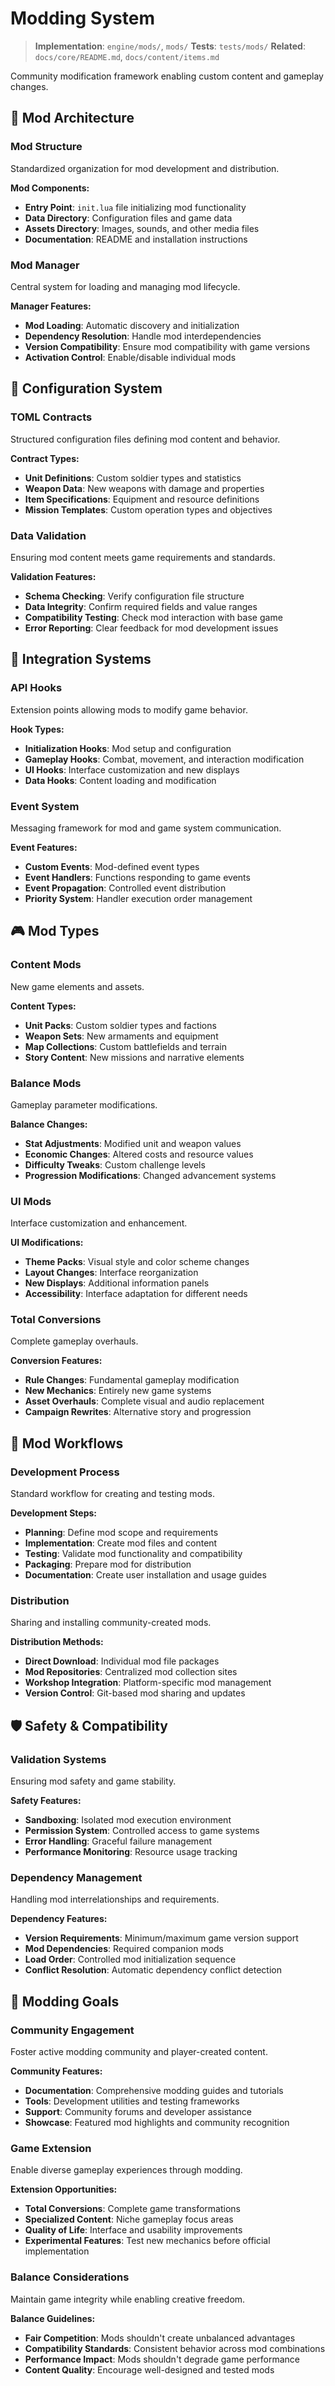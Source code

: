 # Modding System

> **Implementation**: `engine/mods/`, `mods/`
> **Tests**: `tests/mods/`
> **Related**: `docs/core/README.md`, `docs/content/items.md`

Community modification framework enabling custom content and gameplay changes.

## 🔧 Mod Architecture

### Mod Structure
Standardized organization for mod development and distribution.

**Mod Components:**
- **Entry Point**: `init.lua` file initializing mod functionality
- **Data Directory**: Configuration files and game data
- **Assets Directory**: Images, sounds, and other media files
- **Documentation**: README and installation instructions

### Mod Manager
Central system for loading and managing mod lifecycle.

**Manager Features:**
- **Mod Loading**: Automatic discovery and initialization
- **Dependency Resolution**: Handle mod interdependencies
- **Version Compatibility**: Ensure mod compatibility with game versions
- **Activation Control**: Enable/disable individual mods

## 📄 Configuration System

### TOML Contracts
Structured configuration files defining mod content and behavior.

**Contract Types:**
- **Unit Definitions**: Custom soldier types and statistics
- **Weapon Data**: New weapons with damage and properties
- **Item Specifications**: Equipment and resource definitions
- **Mission Templates**: Custom operation types and objectives

### Data Validation
Ensuring mod content meets game requirements and standards.

**Validation Features:**
- **Schema Checking**: Verify configuration file structure
- **Data Integrity**: Confirm required fields and value ranges
- **Compatibility Testing**: Check mod interaction with base game
- **Error Reporting**: Clear feedback for mod development issues

## 🔗 Integration Systems

### API Hooks
Extension points allowing mods to modify game behavior.

**Hook Types:**
- **Initialization Hooks**: Mod setup and configuration
- **Gameplay Hooks**: Combat, movement, and interaction modification
- **UI Hooks**: Interface customization and new displays
- **Data Hooks**: Content loading and modification

### Event System
Messaging framework for mod and game system communication.

**Event Features:**
- **Custom Events**: Mod-defined event types
- **Event Handlers**: Functions responding to game events
- **Event Propagation**: Controlled event distribution
- **Priority System**: Handler execution order management

## 🎮 Mod Types

### Content Mods
New game elements and assets.

**Content Types:**
- **Unit Packs**: Custom soldier types and factions
- **Weapon Sets**: New armaments and equipment
- **Map Collections**: Custom battlefields and terrain
- **Story Content**: New missions and narrative elements

### Balance Mods
Gameplay parameter modifications.

**Balance Changes:**
- **Stat Adjustments**: Modified unit and weapon values
- **Economic Changes**: Altered costs and resource values
- **Difficulty Tweaks**: Custom challenge levels
- **Progression Modifications**: Changed advancement systems

### UI Mods
Interface customization and enhancement.

**UI Modifications:**
- **Theme Packs**: Visual style and color scheme changes
- **Layout Changes**: Interface reorganization
- **New Displays**: Additional information panels
- **Accessibility**: Interface adaptation for different needs

### Total Conversions
Complete gameplay overhauls.

**Conversion Features:**
- **Rule Changes**: Fundamental gameplay modification
- **New Mechanics**: Entirely new game systems
- **Asset Overhauls**: Complete visual and audio replacement
- **Campaign Rewrites**: Alternative story and progression

## 🔄 Mod Workflows

### Development Process
Standard workflow for creating and testing mods.

**Development Steps:**
- **Planning**: Define mod scope and requirements
- **Implementation**: Create mod files and content
- **Testing**: Validate mod functionality and compatibility
- **Packaging**: Prepare mod for distribution
- **Documentation**: Create user installation and usage guides

### Distribution
Sharing and installing community-created mods.

**Distribution Methods:**
- **Direct Download**: Individual mod file packages
- **Mod Repositories**: Centralized mod collection sites
- **Workshop Integration**: Platform-specific mod management
- **Version Control**: Git-based mod sharing and updates

## 🛡️ Safety & Compatibility

### Validation Systems
Ensuring mod safety and game stability.

**Safety Features:**
- **Sandboxing**: Isolated mod execution environment
- **Permission System**: Controlled access to game systems
- **Error Handling**: Graceful failure management
- **Performance Monitoring**: Resource usage tracking

### Dependency Management
Handling mod interrelationships and requirements.

**Dependency Features:**
- **Version Requirements**: Minimum/maximum game version support
- **Mod Dependencies**: Required companion mods
- **Load Order**: Controlled mod initialization sequence
- **Conflict Resolution**: Automatic dependency conflict detection

## 🎯 Modding Goals

### Community Engagement
Foster active modding community and player-created content.

**Community Features:**
- **Documentation**: Comprehensive modding guides and tutorials
- **Tools**: Development utilities and testing frameworks
- **Support**: Community forums and developer assistance
- **Showcase**: Featured mod highlights and community recognition

### Game Extension
Enable diverse gameplay experiences through modding.

**Extension Opportunities:**
- **Total Conversions**: Complete game transformations
- **Specialized Content**: Niche gameplay focus areas
- **Quality of Life**: Interface and usability improvements
- **Experimental Features**: Test new mechanics before official implementation

### Balance Considerations
Maintain game integrity while enabling creative freedom.

**Balance Guidelines:**
- **Fair Competition**: Mods shouldn't create unbalanced advantages
- **Compatibility Standards**: Consistent behavior across mod combinations
- **Performance Impact**: Mods shouldn't degrade game performance
- **Content Quality**: Encourage well-designed and tested mods